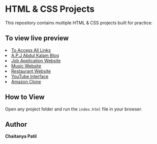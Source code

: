 # HTML & CSS Projects

This repository contains multiple HTML & CSS projects built for practice:

## To view live preview

<li><a href="https://chaitanya3107-p.github.io/HTML-CSS-Projects/index.html">To Access All Links</a></li>
<li><a href="https://chaitanya3107-p.github.io/HTML-CSS-Projects/A.P.J%20Abdul%20Kalam%20Blog/">A.P.J Abdul Kalam Blog</a></li>
    <li><a href="https://chaitanya3107-p.github.io/HTML-CSS-Projects/Job%20application%20(web)/">Job Application Website</a></li>
    <li><a href="https://chaitanya3107-p.github.io/HTML-CSS-Projects/Music%20Website/">Music Website</a></li>
    <li><a href="https://chaitanya3107-p.github.io/HTML-CSS-Projects/Restaurant%20Website/">Restaurant Website</a></li>
    <li><a href="https://chaitanya3107-p.github.io/HTML-CSS-Projects/Youtube%20Interface/">YouTube Interface</a></li>
    <li><a href="https://chaitanya3107-p.github.io/HTML-CSS-Projects/index.html">Amazon Clone</a></li>

## How to View

Open any project folder and run the `index.html` file in your browser.

## Author

**Chaitanya Patil**

